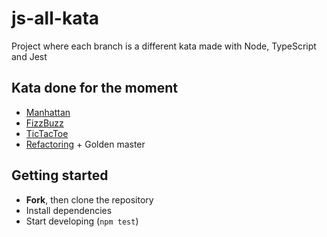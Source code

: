 # js-all-kata

Project where each branch is a different kata made with Node, TypeScript and Jest

## Kata done for the moment

- [Manhattan](https://github.com/NasssDev/js-all-kata/tree/manhattan)
- [FizzBuzz](https://github.com/NasssDev/js-all-kata/tree/fizzBuzz)
- [TicTacToe](https://github.com/NasssDev/js-all-kata/tree/tictactoe)
- [Refactoring](https://github.com/NasssDev/js-all-kata/tree/refactoring) + Golden master

## Getting started

- **Fork**, then clone the repository
- Install dependencies
- Start developing (`npm test`)
